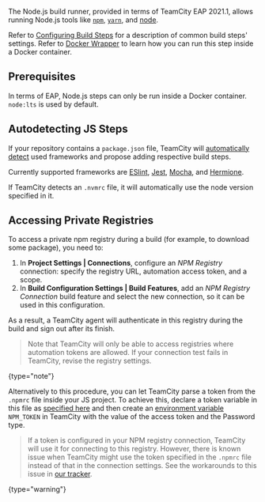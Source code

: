 [//]: # (title: Node.js)
[//]: # (auxiliary-id: Node.js)

The Node.js build runner, provided in terms of TeamCity EAP 2021.1, allows running Node.js tools like [`npm`](https://www.npmjs.com/), [`yarn`](https://yarnpkg.com/), and [node](https://github.com/nodejs/node).

Refer to [Configuring Build Steps](configuring-build-steps.md) for a description of common build steps' settings. Refer to [Docker Wrapper](docker-wrapper.md) to learn how you can run this step inside a Docker container.

## Prerequisites

In terms of EAP, Node.js steps can only be run inside a Docker container. `node:lts` is used by default.

## Autodetecting JS Steps

If your repository contains a `package.json` file, TeamCity will [automatically detect](configuring-build-steps.md#Autodetecting+build+steps) used frameworks and propose adding respective build steps.

Currently supported frameworks are [ESlint](https://eslint.org/), [Jest](https://jestjs.io/), [Mocha](https://mochajs.org/), and [Hermione](https://www.npmjs.com/package/hermione).


If TeamCity detects an `.nvmrc` file, it will automatically use the node version specified in it.

## Accessing Private Registries

To access a private npm registry during a build (for example, to download some package), you need to:
1. In __Project Settings | Connections__, configure an _NPM Registry_ connection: specify the registry URL, automation access token, and a scope.
2. In __Build Configuration Settings | Build Features__, add an _NPM Registry Connection_ build feature and select the new connection, so it can be used in this configuration.

As a result, a TeamCity agent will authenticate in this registry during the build and sign out after its finish.

>Note that TeamCity will only be able to access registries where automation tokens are allowed. If your connection test fails in TeamCity, revise the registry settings.
> 
{type="note"}

Alternatively to this procedure, you can let TeamCity parse a token from the `.npmrc` file inside your JS project. To achieve this, declare a token variable in this file as [specified here](https://docs.npmjs.com/using-private-packages-in-a-ci-cd-workflow#create-and-check-in-a-project-specific-npmrc-file) and then create an [environment variable](configuring-build-parameters.md) `NPM_TOKEN` in TeamCity with the value of the access token and the Password type.

>If a token is configured in your NPM registry connection, TeamCity will use it for connecting to this registry. However, there is known issue when TeamCity might use the token specified in the `.npmrc` file instead of that in the connection settings. See the workarounds to this issue in [our tracker](https://youtrack.jetbrains.com/issue/TW-71200#focus=Comments-27-4854154.0-0).
> 
{type="warning"}